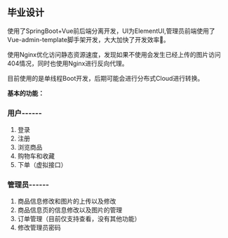 ## 毕业设计



使用了SpringBoot+Vue前后端分离开发，UI为ElementUI,管理员前端使用了Vue-admin-template脚手架开发，大大加快了开发效率🎉。

使用Nginx优化访问静态资源速度，发现如果不使用会发生已经上传的图片访问404情况，同时也使用Nginx进行反向代理。

目前使用的是单线程Boot开发，后期可能会进行分布式Cloud进行转换。

**基本的功能：**

### 用户------

1. 登录
2. 注册
3. 浏览商品
4. 购物车和收藏
5. 下单（虚拟接口）

### 管理员------

1. 商品信息修改和图片的上传以及修改
2. 商品信息页的信息修改以及图片的管理
3. 订单管理（目前仅支持查看，没有其他功能）
4. 修改管理员密码



